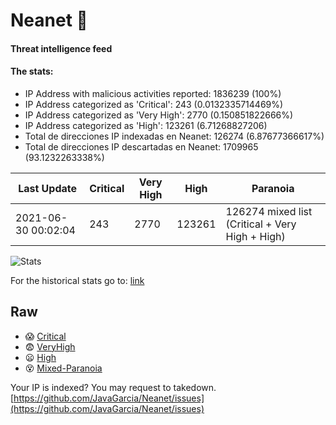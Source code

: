 # Neanet :hocho:
#### Threat intelligence feed
#### The stats:

- IP Address with malicious activities reported: 1836239 (100%)
- IP Address categorized as 'Critical':  243 (0.0132335714469%)
- IP Address categorized as 'Very High':  2770 (0.150851822666%)
- IP Address categorized as 'High':  123261 (6.71268827206)
- Total de direcciones IP indexadas en Neanet:  126274 (6.87677366617%)
- Total de direcciones IP descartadas en Neanet:  1709965 (93.1232263338%)

| Last Update | Critical | Very High | High | Paranoia |
| --- | --- | --- | --- | --- |
| 2021-06-30 00:02:04 | 243 | 2770 | 123261 | 126274 mixed list (Critical + Very High + High)|

![Stats](https://docs.google.com/spreadsheets/d/e/2PACX-1vSnaNMIXVabIpDJjufMlzH7poXnshF3mgd8Is1g9ytUEzVsP5my4Trn8f-xkoLLQ38xpL3HtmUexLo6/pubchart?oid=501124687&format=image)

For the historical stats go to: [link](/stats.csv)
## Raw
- :scream: [Critical](https://raw.githubusercontent.com/JavaGarcia/Neanet/master/blacklists/neanet_critical.txt)
- :fearful: [VeryHigh](https://raw.githubusercontent.com/JavaGarcia/Neanet/master/blacklists/neanet_veryHigh.txtt)
- :frowning: [High](https://raw.githubusercontent.com/JavaGarcia/Neanet/master/blacklists/neanet_high.txt)
- :dizzy_face: [Mixed-Paranoia](https://raw.githubusercontent.com/JavaGarcia/Neanet/master/blacklists/neanet_all.txt)


Your IP is indexed? You may request to takedown. [https://github.com/JavaGarcia/Neanet/issues](https://github.com/JavaGarcia/Neanet/issues)
















































































































































































































































































































































































































































































































































































































































































































































































































































































































































































































































































































































































































































































































































































































































































































































































































































































































































































































































































































































































































































































































































































































































































































































































































































































































































































































































































































































































































































































































































































































































































































































































































































































































































































































































































































































































































































































































































































































































































































































































































































































































































































































































































































































































































































































































































































































































































































































































































































































































































































































































































































































































































































































































































































































































































































































































































































































































































































































































































































































































































































































































































































































































































































































































































































































































































































































































































































































































































































































































































































































































































































































































































































































































































































































































































































